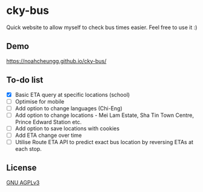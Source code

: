 # cky-bus
Quick website to allow myself to check bus times easier. Feel free to use it :)

## Demo
https://noahcheungg.github.io/cky-bus/

## To-do list
- [x] Basic ETA query at specific locations (school)
- [ ] Optimise for mobile
- [ ] Add option to change languages (Chi-Eng)
- [ ] Add option to change locations - Mei Lam Estate, Sha Tin Town Centre, Prince Edward Station etc.
- [ ] Add option to save locations with cookies
- [ ] Add ETA change over time
- [ ] Utilise Route ETA API to predict exact bus location by reversing ETAs at each stop.

## License
[GNU AGPLv3](https://choosealicense.com/licenses/agpl-3.0/)
